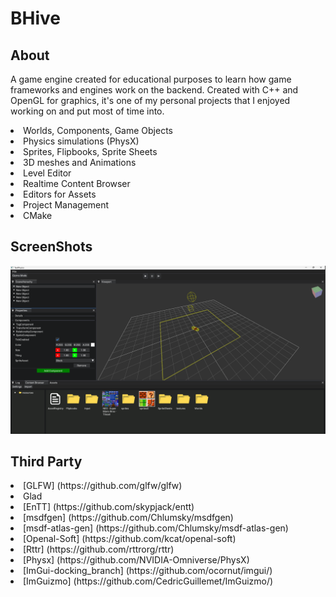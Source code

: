 # BHive

## About
A game engine created for educational purposes to learn how game frameworks and engines work on the backend. Created with C++ and OpenGL for graphics, it's one of my personal projects that I enjoyed working on and put most of time into.

<li>Worlds, Components, Game Objects</li>
<li>Physics simulations (PhysX)</li>
<li>Sprites, Flipbooks, Sprite Sheets</li>
<li>3D meshes and Animations</li>
<li>Level Editor</li>
<li>Realtime Content Browser</li>
<li>Editors for Assets</li>
<li>Project Management</li>
<li>CMake</li>

## ScreenShots
![level_editor](https://github.com/R3sid3ntD1023/BHive/blob/main/images/level_editor.png?raw=true)

## Third Party
<li>[GLFW] (https://github.com/glfw/glfw)</li>
<li>Glad</li>
<li>[EnTT] (https://github.com/skypjack/entt)</li>
<li>[msdfgen] (https://github.com/Chlumsky/msdfgen)</li>
<li>[msdf-atlas-gen] (https://github.com/Chlumsky/msdf-atlas-gen)</li>
<li>[Openal-Soft] (https://github.com/kcat/openal-soft)</li>
<li>[Rttr] (https://github.com/rttrorg/rttr)</li>
<li>[Physx] (https://github.com/NVIDIA-Omniverse/PhysX)</li>
<li>[ImGui-docking_branch] (https://github.com/ocornut/imgui/)</li>
<li>[ImGuizmo] (https://github.com/CedricGuillemet/ImGuizmo/)</li>
